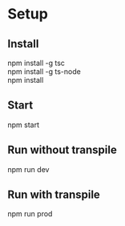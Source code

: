 # Setup
## Install
npm install -g tsc <br>
npm install -g ts-node <br>
npm install <br>

## Start
npm start<br>

## Run without transpile
npm run dev<br>

## Run with transpile
npm run prod<br>